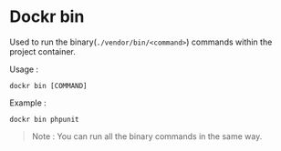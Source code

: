 # Dockr bin

Used to run the binary(`./vendor/bin/<command>`) commands within the project container.

Usage :

```
dockr bin [COMMAND]
```

Example :

```
dockr bin phpunit
```

> Note : You can run all the binary commands in the same way.
